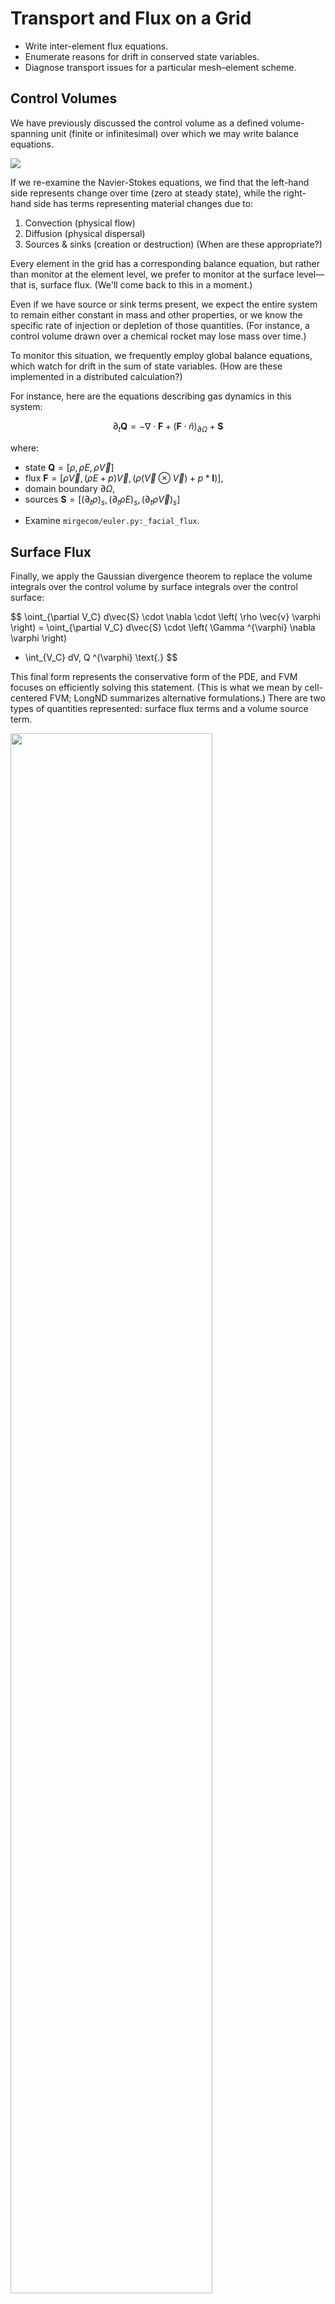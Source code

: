 #   Transport and Flux on a Grid

- Write inter-element flux equations.
- Enumerate reasons for drift in conserved state variables.
- Diagnose transport issues for a particular mesh–element scheme.

##  Control Volumes

We have previously discussed the control volume as a defined volume-spanning unit (finite or infinitesimal) over which we may write balance equations.

![](https://www.researchgate.net/profile/Yucheng-Liu-17/publication/262561974/figure/fig1/AS:296858703417344@1447788038195/The-conservation-of-mass-in-an-infinitesimal-control-volume-of-fluid-2.png)

If we re-examine the Navier-Stokes equations, we find that the left-hand side represents change over time (zero at steady state), while the right-hand side has terms representing material changes due to:

1. Convection (physical flow)
2. Diffusion (physical dispersal)
3. Sources & sinks (creation or destruction) (When are these appropriate?)

Every element in the grid has a corresponding balance equation, but rather than monitor at the element level, we prefer to monitor at the surface level—that is, surface flux.  (We'll come back to this in a moment.)

Even if we have source or sink terms present, we expect the entire system to remain either constant in mass and other properties, or we know the specific rate of injection or depletion of those quantities.  (For instance, a control volume drawn over a chemical rocket may lose mass over time.)

To monitor this situation, we frequently employ global balance equations, which watch for drift in the sum of state variables.  (How are these implemented in a distributed calculation?)


For instance, here are the equations describing gas dynamics in this system:

$$
\partial_t \mathbf{Q} = -\nabla\cdot{\mathbf{F}} +
(\mathbf{F}\cdot\hat{n})_{\partial\Omega} + \mathbf{S}
$$

where:

- state $\mathbf{Q} = [\rho, \rho{E}, \rho\vec{V} ]$
- flux $\mathbf{F} = [\rho\vec{V},(\rho{E} + p)\vec{V},(\rho(\vec{V}\otimes\vec{V}) + p*\mathbf{I})]$,
- domain boundary $\partial\Omega$,
- sources $\mathbf{S} = [{(\partial_t{\rho})}_s, {(\partial_t{\rho{E}})}_s, {(\partial_t{\rho\vec{V}})}_s]$

* Examine `mirgecom/euler.py:_facial_flux`.

##  Surface Flux

Finally, we apply the Gaussian divergence theorem to replace the volume integrals over the control volume by surface integrals over the control surface:

$$
\oint_{\partial V_C} d\vec{S} \cdot \nabla \cdot \left( \rho \vec{v} \varphi \right)
= \oint_{\partial V_C} d\vec{S} \cdot \left( \Gamma ^{\varphi} \nabla \varphi \right)
+ \int_{V_C} dV\, Q ^{\varphi} \text{.}
$$

This final form represents the conservative form of the PDE, and FVM focuses on efficiently solving this statement.  (This is what we mean by cell-centered FVM; LongND summarizes alternative formulations.)  There are two types of quantities represented:  surface flux terms and a volume source term.

<img src="./img/fvm-cell-terms.png" width="80%"/>

**Figure**.  Partial differential equation terms in a finite volume cell.

### Conservative Surface Flux

The key challenge in solving the semi-discretized equation arises from the flux integration requirement over the element faces.  For simplicity, we write the convective, diffusive, and total flux terms as

$$
\begin{eqnarray}
\vec{J}^{\varphi,C} & = \rho \vec{v} \varphi \\
\vec{J}^{\varphi,D} & = - \Gamma^{\varphi} \nabla \varphi \\
\vec{J}^{\varphi}   & = \vec{J}^{\varphi,C} + \vec{J}^{\varphi,D} \text{.}
\end{eqnarray}
$$

Replace the surface integral over C by a summation of flux terms at each face:

$$
\oint_{\partial V_C} d\vec{S} \cdot \vec{J}^{\varphi}
= \sum_{\text{faces}(V_C)} \left( \int_{\text{faces}} \vec{J}^{\varphi}_{\text{face}} \right)
$$

*This result conserves quantities extremely well, the primary advantage of FVM.*

#### Quadrature

_Quadrature_ refers to numerical integration.  At the conceptually simplest end, this can simply be using something like the trapezoid rule to evaluate an integral:

![](https://upload.wikimedia.org/wikipedia/commons/thumb/d/d1/Integration_num_trapezes_notation.svg/716px-Integration_num_trapezes_notation.svg.png)

The surface flux integral is typically written as a double integral over $x$ and $y$ (or whatever coordinate system is in play, such as $\phi$, $h$ for a cylindrical coordinate system).

$$
\int_{\text{face}} \vec{J}^{\varphi}_{\text{face}}
= \int dx \int dy \, \vec{J}^{\varphi}(x,y)
$$

Numericists have improved methods far beyond this point, however, such as using Richardson extrapolation to cleverly cancel error terms.  One conventional means of solution for the surface flux exploits the technique of Gaussian quadrature.  *Gaussian quadrature* integrates across the domain by evaluating the integrand at selected points and weighting the values by certain rules.  For instance, to evaluate

$$
\int_{-1}^{+1} dx \, e^{-x}
$$

with a 2-point quadrature, one calculates as follows:

| $x_i$         | $e^{-x}$ | $w_i$ | $w_i e^{-x}$ |
|---------------|----------|-------|--------------|
| $-\sqrt{1/3}$ | $0.5614$ | 1     | $0.5614$     |
| $+\sqrt{1/3}$ | $1.7813$ | 1     | $1.7813$     |
|               |          |       | $\sum_i w_i e^{-x} = 2.3427$ |

The absolute error is $2.3504 - 2.3427 = 0.0077$, and the method is far more efficient for most practical integrals than other rules of integration.  Gaussian quadrature is most appropriate when the integrand is relatively less expensive than the integration itself, which applies to many cases without analytical solutions.

A very similar technique holds for surface integration of the flux.

<img src="./img/fvm-cell-quadrature-face.png" width="80%"/>

**Figure**.  Surface flux integration with one, two, and three quadrature points per cell face.

(If you set things up properly, your nodes in each element correspond to your numerical quadrature points!)

##  Error Sources

When we calculate a quantity numerically, we typically introduce some sort of numerical error into the result.  Frequently this is the result of either _roundoff error_, which occurs due to the finite nature of floating-point mathematics; or _truncation error_, which occurs from terms in the Taylor series of our calculation which are ignored.

### Roundoff Error

If we have an incomplete understanding of how numbers are represented on the machine, we may be surprised by certain results.  For instance, a trivial example suffices to show that something is going on:

```py
(1.1 - 0.8) == 0.3
```

To fully understand numerical error, we must first make a foray into numerical representation.  Recall that computer values like `int`s are stored as binary numbers in the machine.  If we wish to represent a fractional part, we can assign an arbitrary "binary point" (in analogy with the decimal point).

![](repo:./img/binary-point.png)

This sort of approach has major consequences.  For instance, consider the commands:

```py
print( 1.1 - 0.8 )
print( 0.3 )
print( 1.1 - 0.8 == 0.3 )
```

What happened?  If we examine the representation of each term, we can see the source of the discrepancy:

| Decimal Number | Binary Number |
| -------------- | ------------- |
| $1.1$ | `0001100110011001100110011001100110011001100110011010` |
| $0.8$ | `1001100110011001100110011001100110011001100110011010` |
| $1.1-0.8$ | `0011001100110011001100110011001100110011001100110100` |
| $0.3$ | `0011001100110011001100110011001100110011001100110011` |

So the difference of these last two quantities, expressed in binary, is `0000000000000000000000000000000000000000000000000001`!  But this is enough to prevent equality.

The right answer is to use a range, or the library functions `np.isclose` and `np.allclose` when assessing floating-point values.  _Never_ test equality on floating-point numbers.

```py
np.isclose( a, b, rtol=1e-05, atol=1e-08)
np.allclose(a, b, rtol=1e-05, atol=1e-08)
```

This is how floating-point values are _actually_ represented in the machine.  It's elegant if obscure, and mostly it is handled by the hardware.

![](./img/floating-point.png)

-   [Goldberg, “What every computer scientist should know about floating-point arithmetic”](http://perso.ens-lyon.fr/jean-michel.muller/goldberg.pdf)

### Truncation Error

When we produce a finite-difference approximation, we are in essence taking a Taylor series expansion about a particular point and chopping off the higher-order terms in $h$.

$$
f(x)
\rightarrow
f(a)+\frac {f'(a)}{1!} (x-a)+ \frac{f''(a)}{2!} (x-a)^2+\frac{f'''(a)}{3!}(x-a)^3+ \cdots
\approx
f(a)+\frac {f'(a)}{1!} (x-a)+ \frac{f''(a)}{2!} (x-a)^2+O(h^3)
$$

for a second-order approximation with third-order error term.  This means that the approximate expression carries a certain amount of error, sometimes left implicit but always present:

$$
O(h^3)
=
\frac{f'''(a)}{3!}(x-a)^3+\frac{f^{(4)}(a)}{4!}(x-a)^4+\frac{f^{(5)}(a)}{5!}(x-a)^5+ \cdots
$$

Truncation error means that numerical calculations produce pseudo-physical results, or behaviors that appear to mimic physical phenomena but are not in fact real.  We call the most important of these _numerical dispersion_ and _numerical diffusion_.

Numerical dispersion arises from odd-ordered derivative terms in the truncation error.  Physical dispersion arises under circumstances where waves of a fluid do not travel at the same speed, so they separate gradually.  (This can happen due to frequency or amplitude differences.)  In some media, we expect this of waves, but numerical dispersion mimics this phenomenon incorrectly.  Physical dispersion spreads waves out.  In an analogous way, numerical dispersion will lead to phase errors (erroneous wiggles) in the solution.

![](http://www.jick.net/~jess/hr/skept/GWP/packet1.gif)

![](error-dispersion.png)

Numerical diffusion arises from even-ordered derivative terms in the truncation error.  Physical diffusion will cause waves to soften, and similarly numerical diffusion will smear out and dissipate waves, in particular smoothing out sharp fronts as discontinuities.  (This is something to be attentive to in a supersonic system with shock waves present.)

![](error-diffusion.png)

The most common way to think about truncation error is that we are inexactly solving an exact expression.  It's also possible to flip the statement:  we are _exactly_ solving an _inexact_ expression.  Sometimes this latter approach is fruitful in reasoning about how and whether to worry about numerical error sources in a calculation.

- [Brewer, “Gaussian Wave Packets”](http://www.jick.net/~jess/hr/skept/GWP/)
- [Kuzmin, “Analysis of numerical dissipation and dispersion”](http://www.mathematik.tu-dortmund.de/~kuzmin/cfdintro/lecture10.pdf)

> From a practical point of view:
- an upwind discretisation scheme will have high numerical diffusion and low dispersion;
- a central or high order discretisation scheme (with no limiter) will have low numerical diffusion and high dispersion;
- a limited discretisation scheme tries to have the best of both world.

- [CFD Online Forums, “What's the difference between diffusion and dispersion?”](https://www.cfd-online.com/Forums/main/84744-what-difference-between-diffusion-dispersion.html)

##  Boundary Conditions

* Examine `mirgecom/diffusion.py:diffusion_operator` ($\nabla\cdot(\alpha\nabla u)$), `DirichletDiffusionBoundary` (specified), `NeumannDiffusionBoundary` (derivative).

* Examine `mirgecom/boundary.py:AdiabaticSlipBoundary`.
